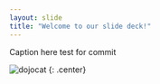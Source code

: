 ```yaml
---
layout: slide
title: "Welcome to our slide deck!"
---
```


Caption here
test for commit 

![dojocat](https://octodex.github.com/images/dojocat.jpg)
{: .center}
